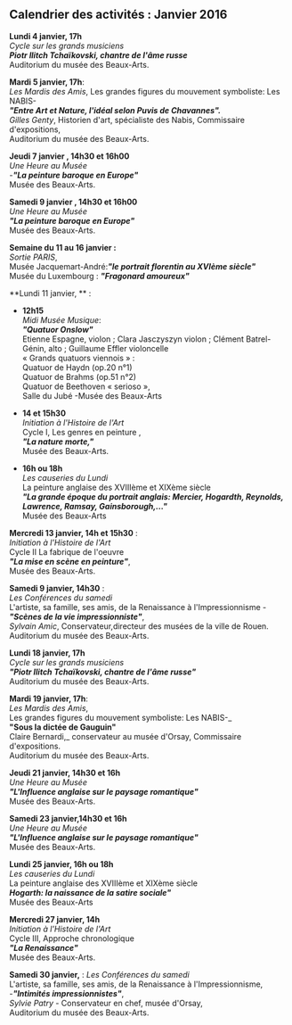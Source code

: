 ## Calendrier des activités : Janvier 2016

**Lundi 4 janvier, 17h**  
_Cycle sur les grands musiciens_  
**_Piotr Ilitch Tchaïkovski, chantre de l'âme russe_**  
Auditorium du musée des Beaux-Arts.

**Mardi 5 janvier, 17h**:  
_Les Mardis des Amis_, Les grandes figures du mouvement symboliste: Les NABIS-  
**_"Entre Art et Nature, l'idéal selon Puvis de Chavannes"._**  
_Gilles Genty_, Historien d'art, spécialiste des Nabis, Commissaire d'expositions,  
Auditorium du musée des Beaux-Arts.

**Jeudi 7 janvier , 14h30 et 16h00**  
_Une Heure au Musée_   
-**_"La peinture baroque en Europe"_**  
 Musée des Beaux-Arts.

**Samedi 9 janvier , 14h30 et 16h00**  
_Une Heure au Musée_   
 **_"La peinture baroque en Europe"_**  
  Musée des Beaux-Arts.
  
  

**Semaine du 11 au 16 janvier :**  
_Sortie PARIS_,  
Musée Jacquemart-André:**_"le portrait florentin au XVIème siècle"_**  
Musée du Luxembourg : _**"Fragonard amoureux"**_

**Lundi 11 janvier, ** :  

- **12h15**  
_Midi Musée Musique_:  
**_"Quatuor Onslow"_**  
Etienne Espagne, violon ; Clara Jasczyszyn violon ; Clément Batrel- Génin, alto ; Guillaume Effler violoncelle  
« Grands quatuors viennois » :  
Quatuor de Haydn (op.20 n°1)  
Quatuor de Brahms (op.51 n°2)  
Quatuor de Beethoven « serioso »,  
Salle du Jubé -Musée des Beaux-Arts


- **14 et 15h30**  
_Initiation à l'Histoire de l'Art_    
Cycle I, Les genres en peinture ,      
_**"La nature morte,"**_    
Musée des Beaux-Arts.

- **16h ou 18h**  
_Les causeries du Lundi_  
La peinture anglaise des XVIIIème et XIXème siècle  
**_"La grande époque du portrait anglais: Mercier, Hogardth, Reynolds, Lawrence, Ramsay, Gainsborough,..."_**  
Musée des Beaux-Arts

**Mercredi 13 janvier, 14h et 15h30** :  
_Initiation à l'Histoire de l'Art_   
 Cycle II La fabrique de l'oeuvre     
_**"La mise en scène en peinture"**_,    
Musée des Beaux-Arts.

**Samedi 9 janvier, 14h30** :  
_Les Conférences du samedi_   
L'artiste, sa famille, ses amis, de la Renaissance à l'Impressionnisme -  
**_"Scènes de la vie impressionniste"_**,    
_Sylvain Amic_, Conservateur,directeur des musées de la ville de Rouen.  
Auditorium du musée des Beaux-Arts.

**Lundi 18 janvier, 17h**  
_Cycle sur les grands musiciens_  
**_"Piotr Ilitch Tchaïkovski, chantre de l'âme russe"_**  
Auditorium du musée des Beaux-Arts.

**Mardi 19 janvier, 17h**:  
_Les Mardis des Amis_,  
Les grandes figures du mouvement symboliste: Les NABIS-_  
**"Sous la dictée de Gauguin"**   
Claire Bernardi,_ conservateur au musée d'Orsay, Commissaire d'expositions.  
Auditorium du musée des Beaux-Arts.

**Jeudi 21 janvier, 14h30 et 16h**  
_Une Heure au Musée_  
**_"L'Influence anglaise sur le paysage romantique"_**  
 Musée des Beaux-Arts.
 
**Samedi 23 janvier,14h30 et 16h**  
_Une Heure au Musée_  
**_"L'Influence anglaise sur le paysage romantique"_**  
 Musée des Beaux-Arts.

**Lundi 25 janvier, 16h ou 18h**  
_Les causeries du Lundi_  
La peinture anglaise des XVIIIème et XIXème siècle  
**_Hogarth: la naissance de la satire sociale"_**  
Musée des Beaux-Arts

**Mercredi 27 janvier, 14h**  
_Initiation à l'Histoire de l'Art_   
Cycle III, Approche chronologique  
**_"La Renaissance"_**  
Musée des Beaux-Arts.  

**Samedi 30 janvier,** :
_Les Conférences du samedi_   
L'artiste, sa famille, ses amis, de la Renaissance à l'Impressionnisme,  
-_**"Intimités impressionnistes"**_,  
_Sylvie Patry_ - Conservateur en chef, musée d'Orsay,  
Auditorium du musée des Beaux-Arts.
